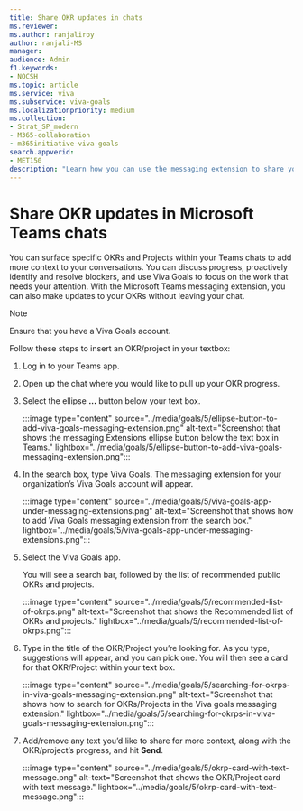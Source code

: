 ```yaml
---
title: Share OKR updates in chats
ms.reviewer: 
ms.author: ranjaliroy
author: ranjali-MS
manager: 
audience: Admin
f1.keywords:
- NOCSH
ms.topic: article
ms.service: viva
ms.subservice: viva-goals
ms.localizationpriority: medium
ms.collection:  
- Strat_SP_modern
- M365-collaboration
- m365initiative-viva-goals  
search.appverid:
- MET150
description: "Learn how you can use the messaging extension to share your OKR updates in your Microsoft Teams chats"
---
```


# Share OKR updates in Microsoft Teams chats

You can surface specific OKRs and Projects within your Teams chats to add more context to your conversations. You can discuss progress, proactively identify and resolve blockers, and use Viva Goals to focus on the work that needs your attention. With the Microsoft Teams messaging extension, you can also make updates to your OKRs without leaving your chat.

> [!NOTE]
> Ensure that you have a Viva Goals account.

Follow these steps to insert an OKR/project in your textbox:

1. Log in to your Teams app.
2. Open up the chat where you would like to pull up your OKR progress.
3. Select the ellipse **...** button below your text box.

   :::image type="content" source="../media/goals/5/ellipse-button-to-add-viva-goals-messaging-extension.png" alt-text="Screenshot that shows the messaging Extensions ellipse button below the text box in Teams." lightbox="../media/goals/5/ellipse-button-to-add-viva-goals-messaging-extension.png":::

4. In the search box, type Viva Goals. The messaging extension for your organization’s Viva Goals account will appear.

   :::image type="content" source="../media/goals/5/viva-goals-app-under-messaging-extensions.png" alt-text="Screenshot that shows how to add Viva Goals messaging extension from the search box." lightbox="../media/goals/5/viva-goals-app-under-messaging-extensions.png":::

5. Select the Viva Goals app.

   You will see a search bar, followed by the list of recommended public OKRs and projects.
   
   :::image type="content" source="../media/goals/5/recommended-list-of-okrps.png" alt-text="Screenshot that shows the Recommended list of OKRs and projects." lightbox="../media/goals/5/recommended-list-of-okrps.png":::

6. Type in the title of the OKR/Project you’re looking for. As you type, suggestions will appear, and you can pick one. You will then see a card for that OKR/Project within your text box.

   :::image type="content" source="../media/goals/5/searching-for-okrps-in-viva-goals-messaging-extension.png" alt-text="Screenshot that shows how to search for OKRs/Projects in the Viva goals messaging extension." lightbox="../media/goals/5/searching-for-okrps-in-viva-goals-messaging-extension.png":::
         
7. Add/remove any text you’d like to share for more context, along with the OKR/project’s progress, and hit **Send**.

   :::image type="content" source="../media/goals/5/okrp-card-with-text-message.png" alt-text="Screenshot that shows the OKR/Project card with text message." lightbox="../media/goals/5/okrp-card-with-text-message.png":::
